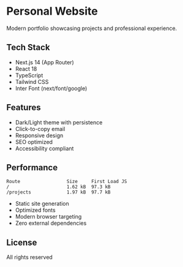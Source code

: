 # Personal Website

Modern portfolio showcasing projects and professional experience.

## Tech Stack

- Next.js 14 (App Router)
- React 18
- TypeScript
- Tailwind CSS
- Inter Font (next/font/google)

## Features

- Dark/Light theme with persistence
- Click-to-copy email
- Responsive design
- SEO optimized
- Accessibility compliant

## Performance

```
Route                 Size     First Load JS
/                     1.62 kB  97.3 kB
/projects             1.97 kB  97.7 kB
```

- Static site generation
- Optimized fonts
- Modern browser targeting
- Zero external dependencies

## License

All rights reserved
